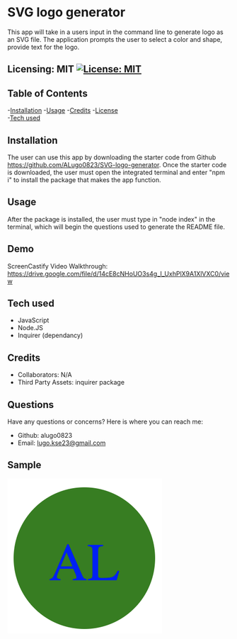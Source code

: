# SVG logo generator
This app will take in a users input in the command line to generate logo as an SVG file. The application prompts the user to select a color and shape, provide text for the logo.

## Licensing: MIT [![License: MIT](https://img.shields.io/badge/License-MIT-yellow.svg)](https://opensource.org/licenses/MIT)

## Table of Contents
  
  -[Installation](#installation)
  -[Usage](#usage)
  -[Credits](#credits)
  -[License](#license)  
  -[Tech used](#tech-used)

  ## Installation
  
  The user can use this app by downloading the starter code from Github https://github.com/ALugo0823/SVG-logo-generator. Once the starter code is downloaded, the user must open the integrated terminal and enter "npm i" to install the package that makes the app function.
  
  ## Usage
  After the package is installed, the user must type in "node index" in the terminal, which will begin the questions used to generate the README file. 

## Demo
 ScreenCastify Video Walkthrough: https://drive.google.com/file/d/14cE8cNHoUO3s4g_I_UxhPlX9A1XlVXC0/view

  
  ## Tech used
  * JavaScript
  * Node.JS
  * Inquirer (dependancy)

  ## Credits
  
  - Collaborators: N/A
  - Third Party Assets: inquirer package

  ## Questions
  Have any questions or concerns? Here is where you can reach me:
  - Github: alugo0823
  - Email: lugo.kse23@gmail.com

  ## Sample

  ![logo-example](assets/logo-example.png)